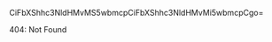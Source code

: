 CiFbXShhc3NldHMvMS5wbmcpCiFbXShhc3NldHMvMi5wbmcpCgo=

<!-- START GLOBAL CORPORATION -->
404: Not Found
<!-- END GLOBAL CORPORATION -->